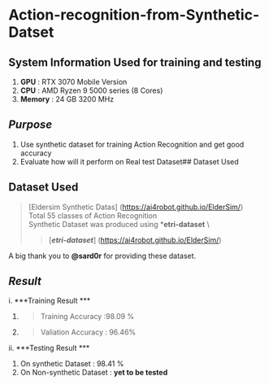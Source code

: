 # **Action-recognition-from-Synthetic-Datset**

## System Information Used for training and testing
1. **GPU** : RTX 3070 Mobile Version
2. **CPU** : AMD Ryzen 9 5000 series (8 Cores)
3. **Memory** : 24 GB 3200 MHz




## *Purpose*
1. Use synthetic dataset for training Action Recognition and get good accuracy
2. Evaluate how will it perform on Real test Dataset## Dataset Used


## Dataset Used
> [Eldersim Synthetic Datas] (https://ai4robot.github.io/ElderSim/) \
> Total 55 classes of Action Recognition \
> Synthetic Dataset was produced using ***etri-dataset** \
>>[***etri-dataset***] (https://ai4robot.github.io/ElderSim/)

A big thank you to **@sard0r** for providing these dataset. 




## *Result*
i. ***Training Result ***
  1. > Training Accuracy :98.09 % 
  2. > Valiation Accuracy : 96.46%

ii. ***Testing Result ***
  1. On synthetic Dataset : 98.41 %
  2. On Non-synthetic Dataset : **yet to be tested**
